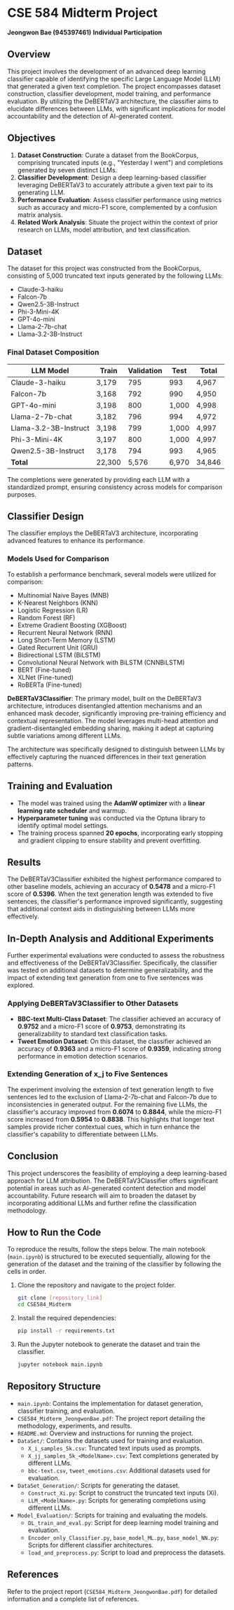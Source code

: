 # CSE 584 Midterm Project

**Jeongwon Bae (945397461)**
**Individual Participation**

## Overview

This project involves the development of an advanced deep learning classifier capable of identifying the specific Large Language Model (LLM) that generated a given text completion. The project encompasses dataset construction, classifier development, model training, and performance evaluation. By utilizing the DeBERTaV3 architecture, the classifier aims to elucidate differences between LLMs, with significant implications for model accountability and the detection of AI-generated content.

## Objectives

1. **Dataset Construction**: Curate a dataset from the BookCorpus, comprising truncated inputs (e.g., "Yesterday I went") and completions generated by seven distinct LLMs.
2. **Classifier Development**: Design a deep learning-based classifier leveraging DeBERTaV3 to accurately attribute a given text pair to its generating LLM.
3. **Performance Evaluation**: Assess classifier performance using metrics such as accuracy and micro-F1 score, complemented by a confusion matrix analysis.
4. **Related Work Analysis**: Situate the project within the context of prior research on LLMs, model attribution, and text classification.

## Dataset

The dataset for this project was constructed from the BookCorpus, consisting of 5,000 truncated text inputs generated by the following LLMs:

- Claude-3-haiku
- Falcon-7b
- Qwen2.5-3B-Instruct
- Phi-3-Mini-4K
- GPT-4o-mini
- Llama-2-7b-chat
- Llama-3.2-3B-Instruct

### Final Dataset Composition

| LLM Model             | Train  | Validation | Test  | Total  |
| --------------------- | ------ | ---------- | ----- | ------ |
| Claude-3-haiku        | 3,179  | 795        | 993   | 4,967  |
| Falcon-7b             | 3,168  | 792        | 990   | 4,950  |
| GPT-4o-mini           | 3,198  | 800        | 1,000 | 4,998  |
| Llama-2-7b-chat       | 3,182  | 796        | 994   | 4,972  |
| Llama-3.2-3B-Instruct | 3,198  | 799        | 1,000 | 4,997  |
| Phi-3-Mini-4K         | 3,197  | 800        | 1,000 | 4,997  |
| Qwen2.5-3B-Instruct   | 3,178  | 794        | 993   | 4,965  |
| **Total**             | 22,300 | 5,576      | 6,970 | 34,846 |

The completions were generated by providing each LLM with a standardized prompt, ensuring consistency across models for comparison purposes.

## Classifier Design

The classifier employs the DeBERTaV3 architecture, incorporating advanced features to enhance its performance.

### Models Used for Comparison

To establish a performance benchmark, several models were utilized for comparison:

- Multinomial Naive Bayes (MNB)
- K-Nearest Neighbors (KNN)
- Logistic Regression (LR)
- Random Forest (RF)
- Extreme Gradient Boosting (XGBoost)
- Recurrent Neural Network (RNN)
- Long Short-Term Memory (LSTM)
- Gated Recurrent Unit (GRU)
- Bidirectional LSTM (BiLSTM)
- Convolutional Neural Network with BiLSTM (CNNBiLSTM)
- BERT (Fine-tuned)
- XLNet (Fine-tuned)
- RoBERTa (Fine-tuned)

**DeBERTaV3Classifier**: The primary model, built on the DeBERTaV3 architecture, introduces disentangled attention mechanisms and an enhanced mask decoder, significantly improving pre-training efficiency and contextual representation. The model leverages multi-head attention and gradient-disentangled embedding sharing, making it adept at capturing subtle variations among different LLMs.

The architecture was specifically designed to distinguish between LLMs by effectively capturing the nuanced differences in their text generation patterns.

## Training and Evaluation

- The model was trained using the **AdamW optimizer** with a **linear learning rate scheduler** and warmup.
- **Hyperparameter tuning** was conducted via the Optuna library to identify optimal model settings.
- The training process spanned **20 epochs**, incorporating early stopping and gradient clipping to ensure stability and prevent overfitting.

## Results

The DeBERTaV3Classifier exhibited the highest performance compared to other baseline models, achieving an accuracy of **0.5478** and a micro-F1 score of **0.5396**. When the text generation length was extended to five sentences, the classifier's performance improved significantly, suggesting that additional context aids in distinguishing between LLMs more effectively.

## In-Depth Analysis and Additional Experiments

Further experimental evaluations were conducted to assess the robustness and effectiveness of the DeBERTaV3Classifier. Specifically, the classifier was tested on additional datasets to determine generalizability, and the impact of extending text generation from one to five sentences was explored.

### Applying DeBERTaV3Classifier to Other Datasets

- **BBC-text Multi-Class Dataset**: The classifier achieved an accuracy of **0.9752** and a micro-F1 score of **0.9753**, demonstrating its generalizability to standard text classification tasks.
- **Tweet Emotion Dataset**: On this dataset, the classifier achieved an accuracy of **0.9363** and a micro-F1 score of **0.9359**, indicating strong performance in emotion detection scenarios.

### Extending Generation of x_j to Five Sentences

The experiment involving the extension of text generation length to five sentences led to the exclusion of Llama-2-7b-chat and Falcon-7b due to inconsistencies in generated output. For the remaining five LLMs, the classifier's accuracy improved from **0.6074** to **0.8844**, while the micro-F1 score increased from **0.5954** to **0.8838**. This highlights that longer text samples provide richer contextual cues, which in turn enhance the classifier's capability to differentiate between LLMs.

## Conclusion

This project underscores the feasibility of employing a deep learning-based approach for LLM attribution. The DeBERTaV3Classifier offers significant potential in areas such as AI-generated content detection and model accountability. Future research will aim to broaden the dataset by incorporating additional LLMs and further refine the classification methodology.

## How to Run the Code

To reproduce the results, follow the steps below. The main notebook (`main.ipynb`) is structured to be executed sequentially, allowing for the generation of the dataset and the training of the classifier by following the cells in order.

1. Clone the repository and navigate to the project folder.
   ```bash
   git clone [repository_link]
   cd CSE584_Midterm
   ```
2. Install the required dependencies:
   ```bash
   pip install -r requirements.txt
   ```
3. Run the Jupyter notebook to generate the dataset and train the classifier.
   ```bash
   jupyter notebook main.ipynb
   ```

## Repository Structure

- `main.ipynb`: Contains the implementation for dataset generation, classifier training, and evaluation.
- `CSE584_Midterm_JeongwonBae.pdf`: The project report detailing the methodology, experiments, and results.
- `README.md`: Overview and instructions for running the project.
- `DataSet/`: Contains the datasets used for training and evaluation.
  - `X_i_samples_5k.csv`: Truncated text inputs used as prompts.
  - `X_jj_samples_5k_<ModelName>.csv`: Text completions generated by different LLMs.
  - `bbc-text.csv`, `tweet_emotions.csv`: Additional datasets used for evaluation.
- `DataSet_Generation/`: Scripts for generating the dataset.
  - `Construct_Xi.py`: Script to construct the truncated text inputs (Xi).
  - `LLM_<ModelName>.py`: Scripts for generating completions using different LLMs.
- `Model_Evaluation/`: Scripts for training and evaluating the models.
  - `DL_train_and_eval.py`: Script for deep learning model training and evaluation.
  - `Encoder_only_Classifier.py`, `base_model_ML.py`, `base_model_NN.py`: Scripts for different classifier architectures.
  - `load_and_preprocess.py`: Script to load and preprocess the datasets.

## References

Refer to the project report (`CSE584_Midterm_JeongwonBae.pdf`) for detailed information and a complete list of references.
